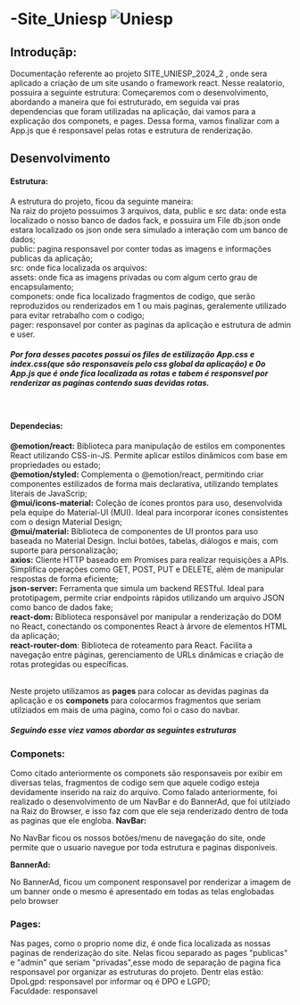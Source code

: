 # -Site_Uniesp ![Uniesp](uniesp.jpg)

<h2>Introduçãp:</h2>
<p>
Documentação referente ao projeto SITE_UNIESP_2024_2 , onde sera aplicado a criação de um site usando o framework react. Nesse realatorio, possuira a seguinte estrutura:
Começaremos com o desenvolvimento, abordando a maneira que foi estruturado, em seguida vai pras dependencias  que foram utilizadas na aplicação, dai vamos para a explicação dos componets, e pages. Dessa forma, vamos finalizar com a App.js que é responsavel pelas rotas e estrutura de renderização.
</p>

<h2>
Desenvolvimento
</h2>
<p>
    <h4>
        Estrutura:
    </h4> 
    <p>
        A estrutura do projeto, ficou da seguinte maneira: <br/>
        Na raiz do projeto possuimos 3 arquivos, data, public e src
        data: onde esta localizado o nosso banco de dados fack, e possuira um File db.json onde estara localizado os json onde sera simulado a interação com um banco de dados; <br/>
        public: pagina responsavel por conter todas as imagens e informações publicas da aplicação; <br/>
        src: onde fica localizada os arquivos: <br/>
        assets: onde fica as imagens privadas ou com algum certo grau de encapsulamento; <br/>
        componets: onde fica localizado fragmentos de codigo, que serão reproduzidos ou renderizados em 1 ou mais paginas, geralemente utilizado para evitar retrabalho com o codigo; <br/>
        pager: responsavel por conter as paginas da aplicação e estrutura de admin e user. <br/>
        <h5>Por fora desses pacotes possui os files de estilização App.css e index.css(que são responsaveis pelo css global da aplicação) e 0o App.js que é onde fica localizada as rotas e tabem é responsvel por renderizar as paginas contendo suas devidas rotas.</h5>
    </p>
    <br/>
    <h4>
        Dependecias: 
    </h4>
    <p>
    <strong>@emotion/react:</strong>
    Biblioteca para manipulação de estilos em componentes React utilizando CSS-in-JS. Permite aplicar estilos dinâmicos com base em propriedades ou estado;<br/>
    <strong>@emotion/styled:</strong>
    Complementa o @emotion/react, permitindo criar componentes estilizados de forma mais declarativa, utilizando templates literais de JavaScrip;<br/>
    <strong>@mui/icons-material:</strong>
    Coleção de ícones prontos para uso, desenvolvida pela equipe do Material-UI (MUI). Ideal para incorporar ícones consistentes com o design Material Design;<br/>
    <strong>@mui/material:</strong>
    Biblioteca de componentes de UI prontos para uso baseada no Material Design. Inclui botões, tabelas, diálogos e mais, com suporte para personalização;<br/>
    <strong>axios:</strong>
     Cliente HTTP baseado em Promises para realizar requisições a APIs. Simplifica operações como GET, POST, PUT e DELETE, além de manipular respostas de forma eficiente;<br/>
    <strong>json-server:</strong>
    Ferramenta que simula um backend RESTful. Ideal para prototipagem, permite criar endpoints rápidos utilizando um arquivo JSON como banco de dados fake;<br/>
    <strong>react-dom:</strong> 
    Biblioteca responsável por manipular a renderização do DOM no React, conectando os componentes React à árvore de elementos HTML da aplicação;<br/>
    <strong>react-router-dom</strong>:
    Biblioteca de roteamento para React. Facilita a navegação entre páginas, gerenciamento de URLs dinâmicas e criação de rotas protegidas ou específicas.<br/>
    </p>
    </br>
    Neste projeto utilizamos as <strong>pages</strong> para colocar as devidas paginas da aplicação e os <strong>componets</strong> para colocarmos fragmentos que seriam utilziados em mais de uma pagina, como foi o caso do navbar.
    <br/>
    <h5>Seguindo esse viez vamos abordar as seguintes estruturas
    <h3>
        Componets:
    </h3>
    <p>
        Como citado anteriormente os componets são responsaveis por exibir em diversas telas, fragmentos de codigo sem que aquele codigo esteja devidamente inserido na raiz do arquivo.
        Como falado anteriormente, foi realizado o desenvolvimento de um NavBar e do BannerAd, que foi utilziado na Raiz do Browser, e isso faz com  que ele seja renderizado dentro de toda as paginas que ele engloba.
        <strong>
        NavBar:
        </strong>
        <p>
         No NavBar ficou os nossos botões/menu de navegação do site, onde permite que o usuario navegue por toda estrutura e paginas disponiveis.
        </p>
        <strong>
        BannerAd:
        </strong>
        <p>
         No BannerAd, ficou um component responsavel por renderizar a imagem de um banner onde o mesmo é apresentado em todas as telas englobadas pelo browser
        </p>
    </p>    
    <h3>
        Pages:
    </h3>
    <p>
        Nas pages, como o proprio nome diz, é onde fica localizada as nossas paginas de renderização do site. Nelas ficou separado as pages "publicas" e "admin" que seriam "privadas",esse modo de separação de pagina fica responsavel por organizar as estruturas do projeto. Dentr elas estão: <br/>
        DpoLgpd: responsavel por informar oq é DPO e LGPD; <br/>
        Faculdade: responsavel
    </p>
</p>